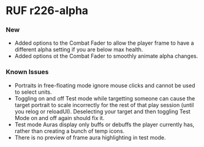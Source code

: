 # RUF r226-alpha
### New
* Added options to the Combat Fader to allow the player frame to have a different alpha setting if you are below max health.
* Added options ot the Combat Fader to smoothly animate alpha changes.

### Known Issues
* Portraits in free-floating mode ignore mouse clicks and cannot be used to select units.
* Toggling on and off Test mode while targetting someone can cause the target portrait to scale incorrectly for the rest of that play session (until you relog or reloadUI). Deselecting your target and then toggling Test Mode on and off again should fix it.
* Test mode Auras display only buffs or debuffs the player currently has, rather than creating a bunch of temp icons.
* There is no preview of frame aura highlighting in test mode.